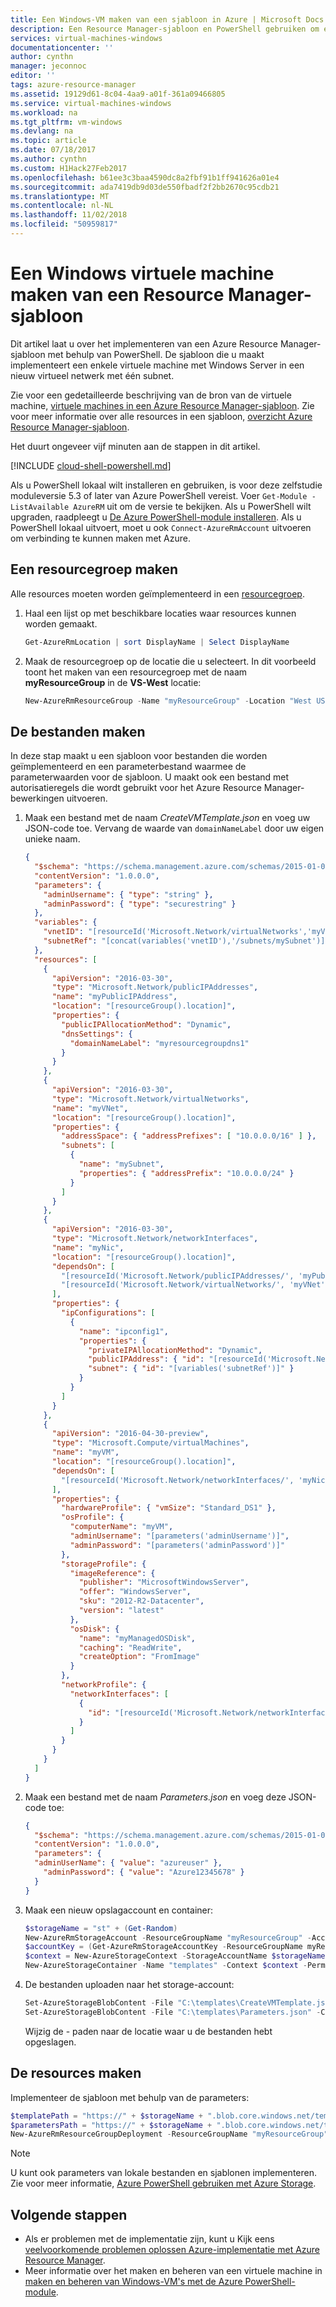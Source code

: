 ```yaml
---
title: Een Windows-VM maken van een sjabloon in Azure | Microsoft Docs
description: Een Resource Manager-sjabloon en PowerShell gebruiken om eenvoudig een nieuwe Windows-VM.
services: virtual-machines-windows
documentationcenter: ''
author: cynthn
manager: jeconnoc
editor: ''
tags: azure-resource-manager
ms.assetid: 19129d61-8c04-4aa9-a01f-361a09466805
ms.service: virtual-machines-windows
ms.workload: na
ms.tgt_pltfrm: vm-windows
ms.devlang: na
ms.topic: article
ms.date: 07/18/2017
ms.author: cynthn
ms.custom: H1Hack27Feb2017
ms.openlocfilehash: b61ee3c3baa4590dc8a2fbf91b1ff941626a01e4
ms.sourcegitcommit: ada7419db9d03de550fbadf2f2bb2670c95cdb21
ms.translationtype: MT
ms.contentlocale: nl-NL
ms.lasthandoff: 11/02/2018
ms.locfileid: "50959817"
---
```

# <a name="create-a-windows-virtual-machine-from-a-resource-manager-template"></a>Een Windows virtuele machine maken van een Resource Manager-sjabloon

Dit artikel laat u over het implementeren van een Azure Resource Manager-sjabloon met behulp van PowerShell. De sjabloon die u maakt implementeert een enkele virtuele machine met Windows Server in een nieuw virtueel netwerk met één subnet.

Zie voor een gedetailleerde beschrijving van de bron van de virtuele machine, [virtuele machines in een Azure Resource Manager-sjabloon](template-description.md). Zie voor meer informatie over alle resources in een sjabloon, [overzicht Azure Resource Manager-sjabloon](../../azure-resource-manager/resource-manager-template-walkthrough.md).

Het duurt ongeveer vijf minuten aan de stappen in dit artikel.

[!INCLUDE [cloud-shell-powershell.md](../../../includes/cloud-shell-powershell.md)]

Als u PowerShell lokaal wilt installeren en gebruiken, is voor deze zelfstudie moduleversie 5.3 of later van Azure PowerShell vereist. Voer `Get-Module -ListAvailable AzureRM` uit om de versie te bekijken. Als u PowerShell wilt upgraden, raadpleegt u [De Azure PowerShell-module installeren](/powershell/azure/install-azurerm-ps). Als u PowerShell lokaal uitvoert, moet u ook `Connect-AzureRmAccount` uitvoeren om verbinding te kunnen maken met Azure.

## <a name="create-a-resource-group"></a>Een resourcegroep maken

Alle resources moeten worden geïmplementeerd in een [resourcegroep](../../azure-resource-manager/resource-group-overview.md).

1. Haal een lijst op met beschikbare locaties waar resources kunnen worden gemaakt.
   
    ```powershell   
    Get-AzureRmLocation | sort DisplayName | Select DisplayName
    ```

2. Maak de resourcegroep op de locatie die u selecteert. In dit voorbeeld toont het maken van een resourcegroep met de naam **myResourceGroup** in de **VS-West** locatie:

    ```powershell   
    New-AzureRmResourceGroup -Name "myResourceGroup" -Location "West US"
    ```

## <a name="create-the-files"></a>De bestanden maken

In deze stap maakt u een sjabloon voor bestanden die worden geïmplementeerd en een parameterbestand waarmee de parameterwaarden voor de sjabloon. U maakt ook een bestand met autorisatieregels die wordt gebruikt voor het Azure Resource Manager-bewerkingen uitvoeren. 

1. Maak een bestand met de naam *CreateVMTemplate.json* en voeg uw JSON-code toe. Vervang de waarde van `domainNameLabel` door uw eigen unieke naam.

    ```json
    {
      "$schema": "https://schema.management.azure.com/schemas/2015-01-01/deploymentTemplate.json#",
      "contentVersion": "1.0.0.0",
      "parameters": {
        "adminUsername": { "type": "string" },
        "adminPassword": { "type": "securestring" }
      },
      "variables": {
        "vnetID": "[resourceId('Microsoft.Network/virtualNetworks','myVNet')]", 
        "subnetRef": "[concat(variables('vnetID'),'/subnets/mySubnet')]" 
      },
      "resources": [
        {
          "apiVersion": "2016-03-30",
          "type": "Microsoft.Network/publicIPAddresses",
          "name": "myPublicIPAddress",
          "location": "[resourceGroup().location]",
          "properties": {
            "publicIPAllocationMethod": "Dynamic",
            "dnsSettings": {
              "domainNameLabel": "myresourcegroupdns1"
            }
          }
        },
        {
          "apiVersion": "2016-03-30",
          "type": "Microsoft.Network/virtualNetworks",
          "name": "myVNet",
          "location": "[resourceGroup().location]",
          "properties": {
            "addressSpace": { "addressPrefixes": [ "10.0.0.0/16" ] },
            "subnets": [
              {
                "name": "mySubnet",
                "properties": { "addressPrefix": "10.0.0.0/24" }
              }
            ]
          }
        },
        {
          "apiVersion": "2016-03-30",
          "type": "Microsoft.Network/networkInterfaces",
          "name": "myNic",
          "location": "[resourceGroup().location]",
          "dependsOn": [
            "[resourceId('Microsoft.Network/publicIPAddresses/', 'myPublicIPAddress')]",
            "[resourceId('Microsoft.Network/virtualNetworks/', 'myVNet')]"
          ],
          "properties": {
            "ipConfigurations": [
              {
                "name": "ipconfig1",
                "properties": {
                  "privateIPAllocationMethod": "Dynamic",
                  "publicIPAddress": { "id": "[resourceId('Microsoft.Network/publicIPAddresses','myPublicIPAddress')]" },
                  "subnet": { "id": "[variables('subnetRef')]" }
                }
              }
            ]
          }
        },
        {
          "apiVersion": "2016-04-30-preview",
          "type": "Microsoft.Compute/virtualMachines",
          "name": "myVM",
          "location": "[resourceGroup().location]",
          "dependsOn": [
            "[resourceId('Microsoft.Network/networkInterfaces/', 'myNic')]"
          ],
          "properties": {
            "hardwareProfile": { "vmSize": "Standard_DS1" },
            "osProfile": {
              "computerName": "myVM",
              "adminUsername": "[parameters('adminUsername')]",
              "adminPassword": "[parameters('adminPassword')]"
            },
            "storageProfile": {
              "imageReference": {
                "publisher": "MicrosoftWindowsServer",
                "offer": "WindowsServer",
                "sku": "2012-R2-Datacenter",
                "version": "latest"
              },
              "osDisk": {
                "name": "myManagedOSDisk",
                "caching": "ReadWrite",
                "createOption": "FromImage"
              }
            },
            "networkProfile": {
              "networkInterfaces": [
                {
                  "id": "[resourceId('Microsoft.Network/networkInterfaces','myNic')]"
                }
              ]
            }
          }
        }
      ]
    }
    ```

2. Maak een bestand met de naam *Parameters.json* en voeg deze JSON-code toe:

    ```json
    {
      "$schema": "https://schema.management.azure.com/schemas/2015-01-01/deploymentParameters.json#",
      "contentVersion": "1.0.0.0",
      "parameters": {
      "adminUserName": { "value": "azureuser" },
        "adminPassword": { "value": "Azure12345678" }
      }
    }
    ```

3. Maak een nieuw opslagaccount en container:

    ```powershell
    $storageName = "st" + (Get-Random)
    New-AzureRmStorageAccount -ResourceGroupName "myResourceGroup" -AccountName $storageName -Location "West US" -SkuName "Standard_LRS" -Kind Storage
    $accountKey = (Get-AzureRmStorageAccountKey -ResourceGroupName myResourceGroup -Name $storageName).Value[0]
    $context = New-AzureStorageContext -StorageAccountName $storageName -StorageAccountKey $accountKey 
    New-AzureStorageContainer -Name "templates" -Context $context -Permission Container
    ```

4. De bestanden uploaden naar het storage-account:

    ```powershell
    Set-AzureStorageBlobContent -File "C:\templates\CreateVMTemplate.json" -Context $context -Container "templates"
    Set-AzureStorageBlobContent -File "C:\templates\Parameters.json" -Context $context -Container templates
    ```

    Wijzig de - paden naar de locatie waar u de bestanden hebt opgeslagen.

## <a name="create-the-resources"></a>De resources maken

Implementeer de sjabloon met behulp van de parameters:

```powershell
$templatePath = "https://" + $storageName + ".blob.core.windows.net/templates/CreateVMTemplate.json"
$parametersPath = "https://" + $storageName + ".blob.core.windows.net/templates/Parameters.json"
New-AzureRmResourceGroupDeployment -ResourceGroupName "myResourceGroup" -Name "myDeployment" -TemplateUri $templatePath -TemplateParameterUri $parametersPath 
```

> [!NOTE]
> U kunt ook parameters van lokale bestanden en sjablonen implementeren. Zie voor meer informatie, [Azure PowerShell gebruiken met Azure Storage](../../storage/common/storage-powershell-guide-full.md).

## <a name="next-steps"></a>Volgende stappen

- Als er problemen met de implementatie zijn, kunt u Kijk eens [veelvoorkomende problemen oplossen Azure-implementatie met Azure Resource Manager](../../resource-manager-common-deployment-errors.md).
- Meer informatie over het maken en beheren van een virtuele machine in [maken en beheren van Windows-VM's met de Azure PowerShell-module](tutorial-manage-vm.md?toc=%2fazure%2fvirtual-machines%2fwindows%2ftoc.json).

